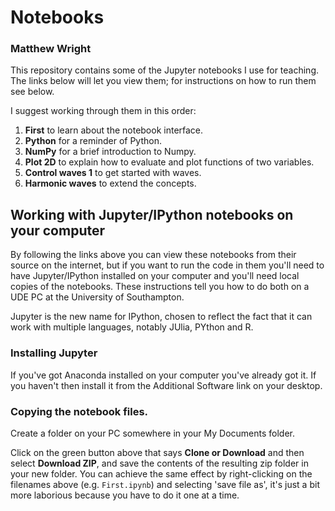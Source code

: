 # Notebooks
### Matthew Wright
This repository contains some of the Jupyter notebooks I use for teaching. The links below will let you view them; for instructions on how to run them see below.

I suggest working through them in this order:

1. **First** to learn about the notebook interface.
2. **Python** for a reminder of Python.
3. **NumPy** for a brief introduction to Numpy.
4. **Plot 2D** to explain how to evaluate and plot functions of two variables.
5. **Control waves 1** to get started with waves.
6. **Harmonic waves** to extend the concepts.

## Working with Jupyter/IPython notebooks on your computer

By following the links above you can view these notebooks from their source on the internet, but if you want to run the code in them you'll need to have Jupyter/IPython installed on your computer and you'll need local copies of the notebooks. These instructions tell you how to do both on a UDE PC at the University of Southampton.

Jupyter is the new name for IPython, chosen to reflect the fact that it can work with multiple languages, notably JUlia, PYthon and R. 

### Installing Jupyter

If you've got Anaconda installed on your computer you've already got it. If you haven't then install it from the Additional Software link on your desktop.

### Copying the notebook files.

Create a folder on your PC somewhere in your My Documents folder. 

Click on the green button above that says **Clone or Download** and then select **Download ZIP**, and save the contents of the resulting zip folder in your new folder. You can achieve the same effect by right-clicking on the filenames above (e.g. `First.ipynb`) and selecting 'save file as', it's just a bit more laborious because you have to do it one at a time.
